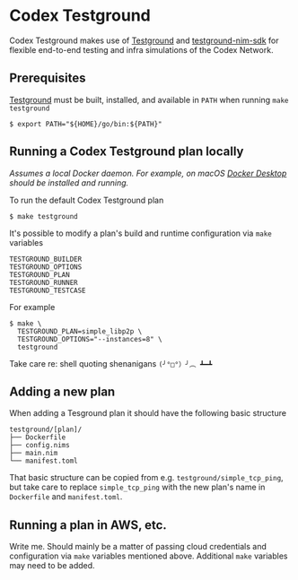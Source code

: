 # Codex Testground

Codex Testground makes use of [Testground](https://github.com/testground/testground) and [testground-nim-sdk](https://github.com/status-im/testground-nim-sdk) for flexible end-to-end testing and infra simulations of the Codex Network.

## Prerequisites

[Testground](https://github.com/testground/testground) must be built, installed, and available in `PATH` when running `make testground`

```text
$ export PATH="${HOME}/go/bin:${PATH}"
```

## Running a Codex Testground plan locally
*Assumes a local Docker daemon. For example, on macOS [Docker Desktop](https://www.docker.com/products/docker-desktop/) should be installed and running.*

To run the default Codex Testground plan

```text
$ make testground
```

It's possible to modify a plan's build and runtime configuration via `make` variables

```text
TESTGROUND_BUILDER
TESTGROUND_OPTIONS
TESTGROUND_PLAN
TESTGROUND_RUNNER
TESTGROUND_TESTCASE
```

For example

```text
$ make \
  TESTGROUND_PLAN=simple_libp2p \
  TESTGROUND_OPTIONS="--instances=8" \
  testground
```

Take care re: shell quoting shenanigans `(╯°□°）╯︵ ┻━┻`

## Adding a new plan

When adding a Tesground plan it should have the following basic structure

```text
testground/[plan]/
├── Dockerfile
├── config.nims
├── main.nim
└── manifest.toml
```

That basic structure can be copied from e.g. `testground/simple_tcp_ping`, but take care to replace `simple_tcp_ping` with the new plan's name in `Dockerfile` and `manifest.toml`.

## Running a plan in AWS, etc.

Write me. Should mainly be a matter of passing cloud credentials and configuration via `make` variables mentioned above. Additional `make` variables may need to be added.
